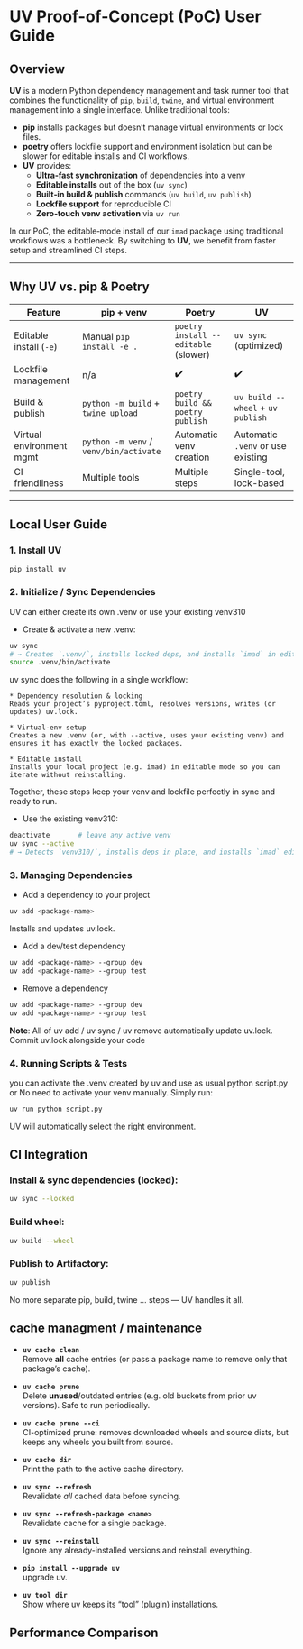 # UV Proof-of-Concept (PoC) User Guide

## Overview

**UV** is a modern Python dependency management and task runner tool that combines the functionality of `pip`, `build`, `twine`, and virtual environment management into a single interface. Unlike traditional tools:

- **pip** installs packages but doesn’t manage virtual environments or lock files.
- **poetry** offers lockfile support and environment isolation but can be slower for editable installs and CI workflows.
- **UV** provides:
  - **Ultra‑fast synchronization** of dependencies into a venv
  - **Editable installs** out of the box (`uv sync`)
  - **Built‑in build & publish** commands (`uv build`, `uv publish`)
  - **Lockfile support** for reproducible CI  
  - **Zero‑touch venv activation** via `uv run`

In our PoC, the editable‑mode install of our `imad` package using traditional workflows was a bottleneck. By switching to **UV**, we benefit from faster setup and streamlined CI steps.

---

## Why UV vs. pip & Poetry

| Feature                  | pip + venv       | Poetry           | UV                        |
| ------------------------ | ---------------- | ---------------- | ------------------------- |
| Editable install (`-e`)  | Manual `pip install -e .` | `poetry install --editable` (slower) | `uv sync` (optimized) |
| Lockfile management      | n/a              | ✔️               | ✔️                        |
| Build & publish          | `python -m build` + `twine upload` | `poetry build && poetry publish` | `uv build --wheel` + `uv publish` |
| Virtual environment mgmt | `python -m venv` / `venv/bin/activate` | Automatic venv creation | Automatic `.venv` or use existing |
| CI friendliness          | Multiple tools   | Multiple steps   | Single-tool, lock-based  |

---

## Local User Guide

### 1. Install UV

```bash
pip install uv
```

### 2. Initialize / Sync Dependencies
UV can either create its own .venv or use your existing venv310
* Create & activate a new .venv:
```bash
uv sync
# → Creates `.venv/`, installs locked deps, and installs `imad` in editable mode
source .venv/bin/activate
```
uv sync does the following in a single workflow:

    * Dependency resolution & locking
    Reads your project’s pyproject.toml, resolves versions, writes (or updates) uv.lock.

    * Virtual-env setup
    Creates a new .venv (or, with --active, uses your existing venv) and ensures it has exactly the locked packages.

    * Editable install
    Installs your local project (e.g. imad) in editable mode so you can iterate without reinstalling.

Together, these steps keep your venv and lockfile perfectly in sync and ready to run.

* Use the existing venv310:
```bash
deactivate       # leave any active venv
uv sync --active
# → Detects `venv310/`, installs deps in place, and installs `imad` editably
```

### 3. Managing Dependencies
* Add a dependency to your project

```bash
uv add <package-name>
```
Installs <package-name> and updates uv.lock.

* Add a dev/test dependency
```bash
uv add <package-name> --group dev
uv add <package-name> --group test
```

* Remove a dependency

```bash
uv add <package-name> --group dev
uv add <package-name> --group test
```

**Note**:
All of uv add / uv sync / uv remove automatically update uv.lock. Commit uv.lock alongside your code

### 4. Running Scripts & Tests

you can activate the .venv created by uv and use as usual python script.py 
or No need to activate your venv manually. Simply run:

```bash
uv run python script.py
```
UV will automatically select the right environment.



## CI Integration

### Install & sync dependencies (locked):

```bash
uv sync --locked
```

### Build wheel:

```bash
uv build --wheel
```
### Publish to Artifactory:

```bash
uv publish
```

No more separate pip, build, twine ... steps — UV handles it all.


## cache managment / maintenance

- **`uv cache clean`**  
  Remove **all** cache entries (or pass a package name to remove only that package’s cache).

- **`uv cache prune`**  
  Delete **unused**/outdated entries (e.g. old buckets from prior uv versions). Safe to run periodically.

- **`uv cache prune --ci`**  
  CI-optimized prune: removes downloaded wheels and source dists, but keeps any wheels you built from source.

- **`uv cache dir`**  
  Print the path to the active cache directory.


- **`uv sync --refresh`**  
  Revalidate *all* cached data before syncing.

- **`uv sync --refresh-package <name>`**  
  Revalidate cache for a single package.

- **`uv sync --reinstall`**  
  Ignore any already-installed versions and reinstall everything.


- **`pip install --upgrade uv`**  
  upgrade uv.

- **`uv tool dir`**  
  Show where uv keeps its “tool” (plugin) installations.


## Performance Comparison
